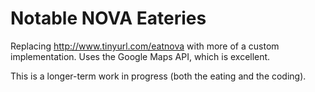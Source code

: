 Notable NOVA Eateries
=======

Replacing http://www.tinyurl.com/eatnova with more of a custom implementation.  Uses the Google Maps API, which is excellent.

This is a longer-term work in progress (both the eating and the coding).